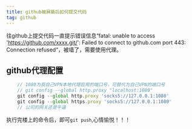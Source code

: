 ```yaml
---
title: github被屏蔽后如何提交代码
tag: github
---
```

往github上提交代码一直提示错误信息“fatal: unable to access 'https://github.com/xxxx.git/': Failed to connect to github.com port 443: Connection refused“，被墙了，需要使用代理。

## github代理配置

``` js
    // 1080为我自己VPN本地代理启用的端口号，可替代为自己VPN的端口号
    // git config --global http.proxy "localhost:1080"
    git config --global http.proxy 'socks5://127.0.0.1:1080'
    git config --global https.proxy 'socks5://127.0.0.1:1080'
    // 公司的网关还是牛逼
```

执行完楼上的命令后，即可`git push`,心情愉悦！！！
